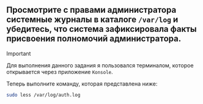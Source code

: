 ## Просмотрите с правами администратора системные журналы в каталоге `/var/log` и убедитесь, что система зафиксировала факты присвоения полномочий администратора.

> [!IMPORTANT]
> Для выполнения данного задания я пользовался терминалом, которое открывается через приложение `Konsole`. 

Теперь выполните команду, которая представлена ниже: 

```bash
sudo less /var/log/auth.log
```
